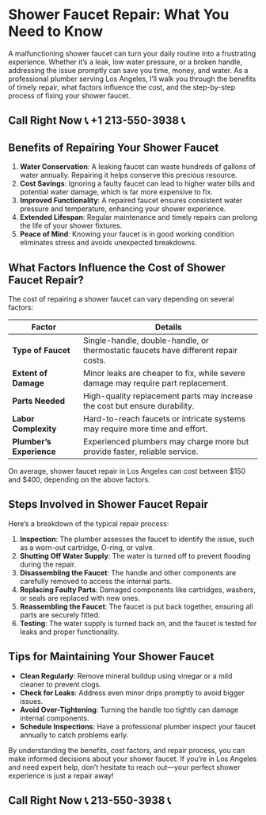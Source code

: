 # Shower Faucet Repair: What You Need to Know  

A malfunctioning shower faucet can turn your daily routine into a frustrating experience. Whether it’s a leak, low water pressure, or a broken handle, addressing the issue promptly can save you time, money, and water. As a professional plumber serving Los Angeles, I’ll walk you through the benefits of timely repair, what factors influence the cost, and the step-by-step process of fixing your shower faucet.  

## Call Right Now 📞 +1 213-550-3938 📞

## Benefits of Repairing Your Shower Faucet  

1. **Water Conservation**: A leaking faucet can waste hundreds of gallons of water annually. Repairing it helps conserve this precious resource.  
2. **Cost Savings**: Ignoring a faulty faucet can lead to higher water bills and potential water damage, which is far more expensive to fix.  
3. **Improved Functionality**: A repaired faucet ensures consistent water pressure and temperature, enhancing your shower experience.  
4. **Extended Lifespan**: Regular maintenance and timely repairs can prolong the life of your shower fixtures.  
5. **Peace of Mind**: Knowing your faucet is in good working condition eliminates stress and avoids unexpected breakdowns.  

## What Factors Influence the Cost of Shower Faucet Repair?  

The cost of repairing a shower faucet can vary depending on several factors:  

| **Factor**                 | **Details**                                                                 |  
|-----------------------------|-----------------------------------------------------------------------------|  
| **Type of Faucet**          | Single-handle, double-handle, or thermostatic faucets have different repair costs. |  
| **Extent of Damage**        | Minor leaks are cheaper to fix, while severe damage may require part replacement. |  
| **Parts Needed**            | High-quality replacement parts may increase the cost but ensure durability. |  
| **Labor Complexity**        | Hard-to-reach faucets or intricate systems may require more time and effort. |  
| **Plumber’s Experience**   | Experienced plumbers may charge more but provide faster, reliable service.  |  

On average, shower faucet repair in Los Angeles can cost between $150 and $400, depending on the above factors.  

## Steps Involved in Shower Faucet Repair  

Here’s a breakdown of the typical repair process:  

1. **Inspection**: The plumber assesses the faucet to identify the issue, such as a worn-out cartridge, O-ring, or valve.  
2. **Shutting Off Water Supply**: The water is turned off to prevent flooding during the repair.  
3. **Disassembling the Faucet**: The handle and other components are carefully removed to access the internal parts.  
4. **Replacing Faulty Parts**: Damaged components like cartridges, washers, or seals are replaced with new ones.  
5. **Reassembling the Faucet**: The faucet is put back together, ensuring all parts are securely fitted.  
6. **Testing**: The water supply is turned back on, and the faucet is tested for leaks and proper functionality.  

## Tips for Maintaining Your Shower Faucet  

- **Clean Regularly**: Remove mineral buildup using vinegar or a mild cleaner to prevent clogs.  
- **Check for Leaks**: Address even minor drips promptly to avoid bigger issues.  
- **Avoid Over-Tightening**: Turning the handle too tightly can damage internal components.  
- **Schedule Inspections**: Have a professional plumber inspect your faucet annually to catch problems early.  

By understanding the benefits, cost factors, and repair process, you can make informed decisions about your shower faucet. If you’re in Los Angeles and need expert help, don’t hesitate to reach out—your perfect shower experience is just a repair away!
## Call Right Now 📞 213-550-3938 📞